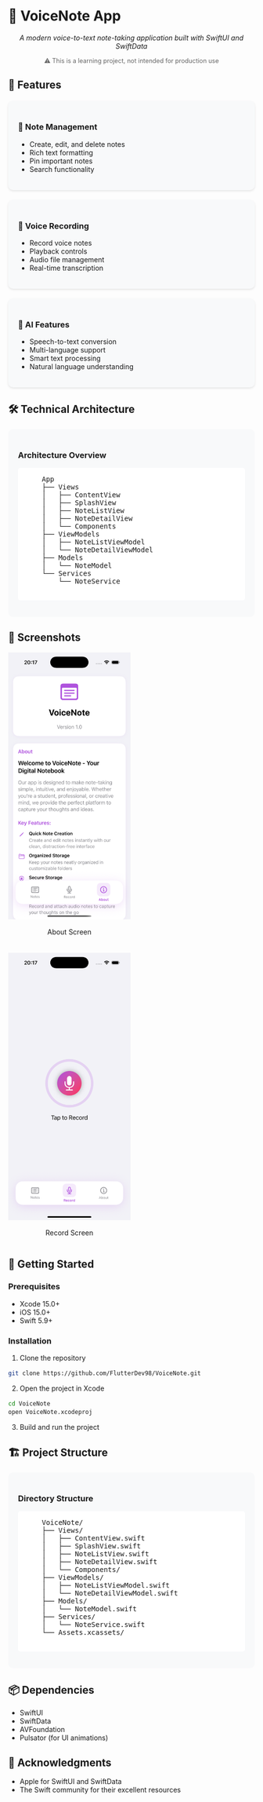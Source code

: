 # 📝 VoiceNote App

<div align="center">
  <p><em>A modern voice-to-text note-taking application built with SwiftUI and SwiftData</em></p>
  <p style="color: #666; font-size: 0.9em;">⚠️ This is a learning project, not intended for production use</p>
</div>

## 🚀 Features

<div style="display: grid; grid-template-columns: repeat(auto-fit, minmax(300px, 1fr)); gap: 20px; margin: 20px 0;">
  <div style="background: #f8f9fa; padding: 20px; border-radius: 10px; box-shadow: 0 2px 4px rgba(0,0,0,0.1);">
    <h3>📝 Note Management</h3>
    <ul>
      <li>Create, edit, and delete notes</li>
      <li>Rich text formatting</li>
      <li>Pin important notes</li>
      <li>Search functionality</li>
    </ul>
  </div>

  <div style="background: #f8f9fa; padding: 20px; border-radius: 10px; box-shadow: 0 2px 4px rgba(0,0,0,0.1);">
    <h3>🎤 Voice Recording</h3>
    <ul>
      <li>Record voice notes</li>
      <li>Playback controls</li>
      <li>Audio file management</li>
      <li>Real-time transcription</li>
    </ul>
  </div>

  <div style="background: #f8f9fa; padding: 20px; border-radius: 10px; box-shadow: 0 2px 4px rgba(0,0,0,0.1);">
    <h3>🤖 AI Features</h3>
    <ul>
      <li>Speech-to-text conversion</li>
      <li>Multi-language support</li>
      <li>Smart text processing</li>
      <li>Natural language understanding</li>
    </ul>
  </div>
</div>

## 🛠 Technical Architecture

<div style="background: #f8f9fa; padding: 20px; border-radius: 10px; margin: 20px 0;">
  <h3>Architecture Overview</h3>
  <pre style="background: #fff; padding: 15px; border-radius: 5px;">
    App
    ├── Views
    │   ├── ContentView
    │   ├── SplashView
    │   ├── NoteListView
    │   ├── NoteDetailView
    │   └── Components
    ├── ViewModels
    │   ├── NoteListViewModel
    │   └── NoteDetailViewModel
    ├── Models
    │   └── NoteModel
    └── Services
        └── NoteService
  </pre>
</div>

## 📱 Screenshots

<div style="display: flex; gap: 20px; flex-wrap: wrap;">
  <div style="text-align: center;">
    <img src="screenshots/about.png" alt="About Screen" width="250"/>
    <p>About Screen</p>
  </div>
  <div style="text-align: center;">
    <img src="screenshots/record.png" alt="Record Screen" width="250"/>
    <p>Record Screen</p>
  </div>
</div>

## 🚀 Getting Started

### Prerequisites

- Xcode 15.0+
- iOS 15.0+
- Swift 5.9+

### Installation

1. Clone the repository
```bash
git clone https://github.com/FlutterDev98/VoiceNote.git
```

2. Open the project in Xcode
```bash
cd VoiceNote
open VoiceNote.xcodeproj
```

3. Build and run the project

## 🏗 Project Structure

<div style="background: #f8f9fa; padding: 20px; border-radius: 10px; margin: 20px 0;">
  <h3>Directory Structure</h3>
  <pre style="background: #fff; padding: 15px; border-radius: 5px;">
    VoiceNote/
    ├── Views/
    │   ├── ContentView.swift
    │   ├── SplashView.swift
    │   ├── NoteListView.swift
    │   ├── NoteDetailView.swift
    │   └── Components/
    ├── ViewModels/
    │   ├── NoteListViewModel.swift
    │   └── NoteDetailViewModel.swift
    ├── Models/
    │   └── NoteModel.swift
    ├── Services/
    │   └── NoteService.swift
    └── Assets.xcassets/
  </pre>
</div>

## 📦 Dependencies

- SwiftUI
- SwiftData
- AVFoundation
- Pulsator (for UI animations)


## 🙏 Acknowledgments

- Apple for SwiftUI and SwiftData
- The Swift community for their excellent resources
